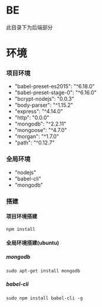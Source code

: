 # BE
此目录下为后端部分
# 环境
### 项目环境
- "babel-preset-es2015": "^6.18.0"
- "babel-preset-stage-0": "^6.16.0"
- "bcrypt-nodejs": "0.0.3"
- "body-parser": "^1.15.2"
- "express": "^4.14.0"
- "http": "0.0.0"
- "mongodb": "^2.2.11"
- "mongoose": "^4.7.0"
- "morgan": "^1.7.0"
- "path": "^0.12.7"
### 全局环境
- "nodejs"
- "babel-cli"
- "mongodb"
### 搭建
#### 项目环境搭建  
`npm install`  
#### 全局环境搭建(ubuntu)  
##### mongodb  
`sudo apt-get install mongodb`  
##### babel-cli  
`sudo npm install babel-cli -g`